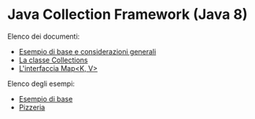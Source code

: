 # Java Collection Framework (Java 8)

Elenco dei documenti:
* [Esempio di base e considerazioni generali](Basic.md)
* [La classe Collections](Collections.md)
* [L'interfaccia Map<K, V>](Map.md)

Elenco degli esempi:
* [Esempio di base](Basic/README.md)
* [Pizzeria](Pizzeria/README.md)

